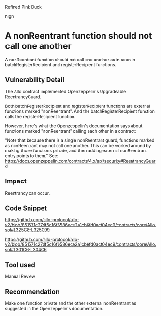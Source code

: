 Refined Pink Duck

high

# A nonReentrant function should not call one another
A nonReentrant function should not call one another as in seen in batchRegisterRecipient and registerRecipient functions.

## Vulnerability Detail
The Allo contract implemented Openzeppelin's Upgradeable ReentrancyGuard.

Both batchRegisterRecipient and registerRecipient functions are external functions marked "nonReentrant". And the batchRegisterRecipient function calls the registerRecipient function.

However, here's what the Openzeppelin's documentation says about  functions marked "nonReentrant" calling each other in a contract: 

"Note that because there is a single nonReentrant guard, functions marked as nonReentrant may not call one another. This can be worked around by making those functions private, and then adding external nonReentrant entry points to them." See: https://docs.openzeppelin.com/contracts/4.x/api/security#ReentrancyGuard

## Impact
Reentrancy can occur.

## Code Snippet
https://github.com/allo-protocol/allo-v2/blob/851571c27df5c16f6586ece2a1cb6fd0acf04ec9/contracts/core/Allo.sol#L325C8-L325C99

https://github.com/allo-protocol/allo-v2/blob/851571c27df5c16f6586ece2a1cb6fd0acf04ec9/contracts/core/Allo.sol#L301C6-L304C6

## Tool used
Manual Review

## Recommendation
Make one function private and the other external nonReentrant as suggested in the Openzeppelin's documentation.